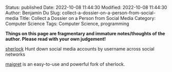 Status: published
Date: 2022-10-08 11:44:30
Modified: 2022-10-08 11:44:30
Author: Benjamin Du
Slug: collect-a-dossier-on-a-person-from-social-media
Title: Collect a Dossier on a Person from Social Media
Category: Computer Science
Tags: Computer Science, programming

**Things on this page are fragmentary and immature notes/thoughts of the author. Please read with your own judgement!**


[sherlock](https://github.com/sherlock-project/sherlock)
Hunt down social media accounts by username across social networks

[maigret](https://github.com/soxoj/maigret)
is an easy-to-use and powerful fork of sherlock.


